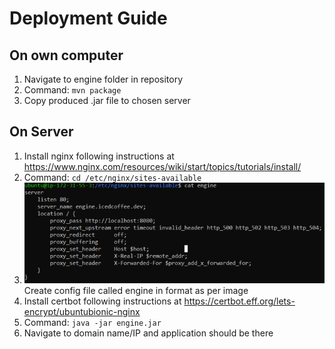 # Deployment Guide
## On own computer
1. Navigate to engine folder in repository
2. Command: `mvn package`
3. Copy produced .jar file to chosen server
## On Server
1. Install nginx following instructions at https://www.nginx.com/resources/wiki/start/topics/tutorials/install/
2. Command: `cd /etc/nginx/sites-available`
3. ![](Config.png) Create config file called engine in format as per image
4. Install certbot following instructions at https://certbot.eff.org/lets-encrypt/ubuntubionic-nginx
5. Command: `java -jar engine.jar`
6. Navigate to domain name/IP and application should be there
